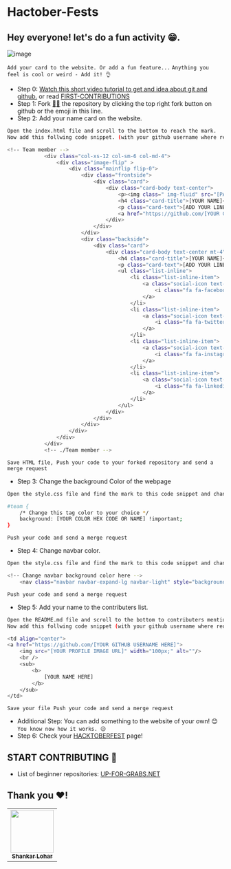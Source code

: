 # Hactober-Fests

## Hey everyone! let's do a fun activity 😁.

![image](https://user-images.githubusercontent.com/74100292/194773995-a1fab4a5-5847-4553-9cbb-65d0006619f9.png)

` Add your card to the website. Or add a fun feature... `
`Anything you feel is cool or weird - Add it! 👌`


- Step 0: [Watch this short video tutorial to get and idea about git and github.](https://www.youtube.com/watch?v=8Dd7KRpKeaE&ab_channel=CoderCoder)
           or read [FIRST-CONTRIBUTIONS](https://github.com/firstcontributions/first-contributions)
- Step 1: Fork [👨‍💻](https://github.com/ShankarLohar/Hactober-Fests/fork) the repository by clicking the top right fork button on github or the emoji in this line.
- Step 2: Add your name card on the website.
```bash
Open the index.html file and scroll to the bottom to reach the mark.
Now add this follwing code snippet. (with your github username where required)
```
```bash
<!-- Team member -->
            <div class="col-xs-12 col-sm-6 col-md-4">
                <div class="image-flip" >
                    <div class="mainflip flip-0">
                        <div class="frontside">
                            <div class="card">
                                <div class="card-body text-center">
                                    <p><img class=" img-fluid" src="[PASTE LINK TO YOUR IMAGE]" alt="card image"></p>
                                    <h4 class="card-title">[YOUR NAME]</h4>
                                    <p class="card-text">[ADD YOUR LINE]</p>
                                    <a href="https://github.com/[YOUR GITHUB USERNAME]" class="btn btn-primary btn-sm"><i class="fa fa-plus"></i></a>
                                </div>
                            </div>
                        </div>
                        <div class="backside">
                            <div class="card">
                                <div class="card-body text-center mt-4">
                                    <h4 class="card-title">[YOUR NAME]</h4>
                                    <p class="card-text">[ADD YOUR LINE]</p>
                                    <ul class="list-inline">
                                        <li class="list-inline-item">
                                            <a class="social-icon text-xs-center" target="_blank" href="[YOUR FACEBOOK URL]">
                                                <i class="fa fa-facebook"></i>
                                            </a>
                                        </li>
                                        <li class="list-inline-item">
                                            <a class="social-icon text-xs-center" target="_blank" href="[YOUR TWITTER]">
                                                <i class="fa fa-twitter"></i>
                                            </a>
                                        </li>
                                        <li class="list-inline-item">
                                            <a class="social-icon text-xs-center" target="_blank" href="[YOUR INSTAGRAM]">
                                                <i class="fa fa-instagram"></i>
                                            </a>
                                        </li>
                                        <li class="list-inline-item">
                                            <a class="social-icon text-xs-center" target="_blank" href="[YOUR LINKEDIN]">
                                                <i class="fa fa-linkedin"></i>
                                            </a>
                                        </li>
                                    </ul>
                                </div>
                            </div>
                        </div>
                    </div>
                </div>
            </div>
            <!-- ./Team member -->
```
`Save HTML file, Push your code to your forked repository and send a merge request`
- Step 3: Change the background Color of the webpage
```bash
Open the style.css file and find the mark to this code snippet and change the color.
```
```bash
#team {
    /* Change this tag color to your choice */
    background: [YOUR COLOR HEX CODE OR NAME] !important;
}
```
`Push your code and send a merge request`
- Step 4: Change navbar color.
```bash
Open the style.css file and find the mark to this code snippet and change the color.
```
```bash
<!-- Change navbar background color here -->
    <nav class="navbar navbar-expand-lg navbar-light" style="background-color: [YOUR COLOR HERE];">
```
`Push your code and send a merge request`
- Step 5: Add your name to the contributers list.
```bash
Open the README.md file and scroll to the bottom to contributers mentions.
Now add this follwing code snippet (with your github username where required.) at the mark. 
```
```bash
<td align="center">
<a href="https://github.com/[YOUR GITHUB USERNAME HERE]">
    <img src="[YOUR PROFILE IMAGE URL]" width="100px;" alt=""/>
    <br />
    <sub>
        <b>
            [YOUR NAME HERE]
        </b>
    </sub>
</td>
```
`Save your file Push your code and send a merge request`
- Additional Step: You can add something to the website of your own! 😊
`You know now how it works. 😉`
- Step 6: Check your [HACKTOBERFEST](https://hacktoberfest.com/) page!

## START CONTRIBUTING 👐
- List of beginner repositories: [UP-FOR-GRABS.NET](https://up-for-grabs.net/#/)

    
## Thank you ❤!

<table>
    <tr>
        <td align="center"><a href="https://github.com/ShankarLohar"><img src="https://avatars.githubusercontent.com/u/74100292?v=4" width="100px;" alt=""/><br /><sub><b>Shankar Lohar</b></sub></td>
        <!-- Paste your code below -->
    </tr>
</table>

